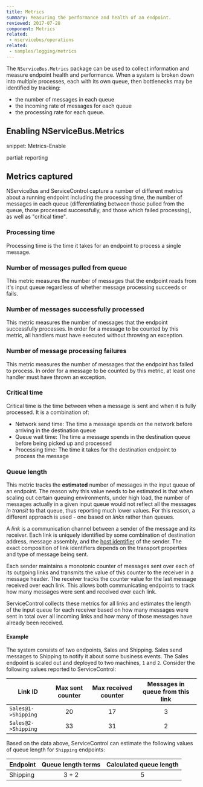 ```yaml
---
title: Metrics
summary: Measuring the performance and health of an endpoint.
reviewed: 2017-07-28
component: Metrics
related:
 - nservicebus/operations
related:
 - samples/logging/metrics
---
```


The `NServiceBus.Metrics` package can be used to collect information and measure endpoint health and performance. When a system is broken down into multiple processes, each with its own queue, then bottlenecks may be identified by tracking:

 * the number of messages in each queue
 * the incoming rate of messages for each queue
 * the processing rate for each queue.


## Enabling NServiceBus.Metrics

snippet: Metrics-Enable

partial: reporting


## Metrics captured

NServiceBus and ServiceControl capture a number of different metrics about a running endpoint including the processing time, the number of messages in each queue (differentiating between those pulled from the queue, those processed successfully, and those which failed processing), as well as "critical time".


### Processing time

Processing time is the time it takes for an endpoint to process a single message.


### Number of messages pulled from queue

This metric measures the number of messages that the endpoint reads from it's input queue regardless of whether message processing succeeds or fails. 


### Number of messages successfully processed

This metric measures the number of messages that the endpoint successfully processes. In order for a message to be counted by this metric, all handlers must have executed without throwing an exception.


### Number of message processing failures

This metric measures the number of messages that the endpoint has failed to process. In order for a message to be counted by this metric, at least one handler must have thrown an exception.


### Critical time

Critical time is the time between when a message is sent and when it is fully processed. It is a combination of:

 * Network send time: The time a message spends on the network before arriving in the destination queue
 * Queue wait time: The time a message spends in the destination queue before being picked up and processed
 * Processing time: The time it takes for the destination endpoint to process the message


### Queue length

This metric tracks the **estimated** number of messages in the input queue of an endpoint. The reason why this value needs to be estimated is that when scaling out certain queuing environments, under high load, the number of messages actually in a given input queue would not reflect all the messages *in transit* to that queue, thus reporting much lower values. For this reason, a different approach is used - one based on *links* rather than queues.

A _link_ is a communication channel between a sender of the message and its receiver. Each link is uniquely identified by some combination of destination address, message assembly, and the [host identifier](/nservicebus/hosting/override-hostid.md#host-identifier) of the sender. The exact composition of link identifiers depends on the transport properties and type of message being sent.

Each sender maintains a monotonic counter of messages sent over each of its outgoing links and transmits the value of this counter to the receiver in a message header. The receiver tracks the counter value for the last message received over each link. This allows both communicating endpoints to track how many messages were sent and received over each link.

ServiceControl collects these metrics for all links and estimates the length of the input queue for each receiver based on how many messages were sent in total over all incoming links and how many of those messages have already been received.


#### Example

The system consists of two endpoints, Sales and Shipping. Sales send messages to Shipping to notify it about some business events. The Sales endpoint is scaled out and deployed to two machines, `1` and `2`. Consider the following values reported to ServiceControl:

| Link ID                        | Max sent counter | Max received counter | Messages in queue from this link |
|--------------------------------|:----------------:|:--------------------:|:--------------------------------:|
| `Sales@1->Shipping`            | 20               | 17                   | 3                                |
| `Sales@2->Shipping`            | 33               | 31                   | 2                                |


Based on the data above, ServiceControl can estimate the following values of queue length for `Shipping` endpoints:

| Endpoint | Queue length terms  | Calculated queue length |
|----------|:-------------------:|:-----------------------:|
| Shipping | 3 + 2               | 5                       |
